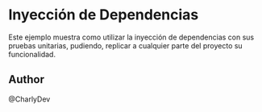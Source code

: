 # Inyección de Dependencias

Este ejemplo muestra como utilizar la inyección de dependencias con sus pruebas unitarias, pudiendo, replicar a cualquier parte del proyecto su funcionalidad.

## Author
@CharlyDev